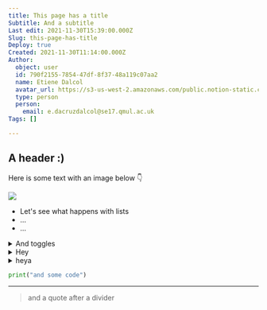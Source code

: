 ```yaml
---
title: This page has a title
Subtitle: And a subtitle
Last edit: 2021-11-30T15:39:00.000Z
Slug: this-page-has-title
Deploy: true
Created: 2021-11-30T11:14:00.000Z
Author:
  object: user
  id: 790f2155-7854-47df-8f37-48a119c07aa2
  name: Etiene Dalcol
  avatar_url: https://s3-us-west-2.amazonaws.com/public.notion-static.com/94f61eb6-d1c1-459d-afce-e02116a047cf/profile.jpg
  type: person
  person:
    email: e.dacruzdalcol@se17.qmul.ac.uk
Tags: []

---
```



## A header :) 
Here is some text with an image below 👇



![](https://s3.us-west-2.amazonaws.com/secure.notion-static.com/dfaf50d5-439f-4e58-933f-0d8982555f6d/21.png?X-Amz-Algorithm=AWS4-HMAC-SHA256&X-Amz-Content-Sha256=UNSIGNED-PAYLOAD&X-Amz-Credential=AKIAT73L2G45EIPT3X45%2F20211130%2Fus-west-2%2Fs3%2Faws4_request&X-Amz-Date=20211130T155055Z&X-Amz-Expires=3600&X-Amz-Signature=939e9c9cd0c4f24d6f6cef4fc5ba5df17e024e558a3aeb805c31d428209194ef&X-Amz-SignedHeaders=host&x-id=GetObject)


* Let's see what happens with lists
* ...
* ...




<details><summary>And toggles</summary>hey


</details><details><summary>Hey</summary></details><details><summary>heya</summary></details>


```python
print("and some code")
```


---


> and a quote after a divider
